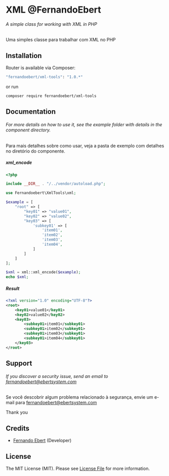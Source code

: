 # XML @FernandoEbert
###### A simple class for working with XML in PHP

Uma simples classe para trabalhar com XML no PHP

## Installation

Router is available via Composer:

```bash
"fernandoebert/xml-tools": "1.0.*"
```

or run

```bash
composer require fernandoebert/xml-tools
```

## Documentation

###### For more details on how to use it, see the example folder with details in the component directory.

Para mais detalhes sobre como usar, veja a pasta de exemplo com detalhes no diretório do componente.



##### xml_encode

```php
<?php

include __DIR__ . "/../vendor/autoload.php";

use Fernandoebert\XmlTools\xml;

$example = [
    "root" => [
        "key01" => "value01",
        "key02" => "value02",
        "key03" => [
            'subkey01' => [
                'item01',
                'item02',
                'item03',
                'item04',
            ]
        ]
    ]    
];

$xml = xml::xml_encode($example);
echo $xml;
```

##### Result
```xml
<?xml version="1.0" encoding="UTF-8"?>
<root>
	<key01>value01</key01>
	<key02>value02</key02>
	<key03>
		<subkey01>item01</subkey01>
		<subkey01>item02</subkey01>
		<subkey01>item03</subkey01>
		<subkey01>item04</subkey01>
	</key03>
</root>
```

## Support

###### If you discover a security issue, send an email to fernandoebert@ebertsystem.com

Se você descobrir algum problema relacionado à segurança, envie um e-mail para fernandoebert@ebertsystem.com

Thank you

## Credits

- [Fernando Ebert](https://github.com/fernandoebert) (Developer)

## License

The MIT License (MIT). Please see [License File](https://github.com/FernandoEbert/xml-tools/blob/main/LICENSE) for more information.
